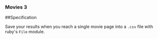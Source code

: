 ### Movies 3


##Specification


Save your results when you reach a single movie page into a `.csv` file with ruby's `File` module.